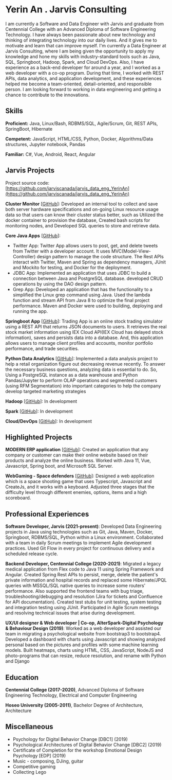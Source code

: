 # Yerin An . Jarvis Consulting

I am currently a Software and Data Engineer with Jarvis and graduate from Centennial College with an Advanced Diploma of Software Engineering Technology. I have always been passionate about new technology and thinking of integrating technology into our daily lives. And it gives me to motivate and learn that can improve myself. I'm currently a Data Engineer at Jarvis Consulting, where I am being given the opportunity to apply my knowledge and hone my skills with industry-standard tools such as Java, SQL, Springboot, Hadoop, Spark, and Cloud DevOps. Also, I have experience as a back-end developer for around a year, and I worked as a web developer with a co-op program. During that time, I worked with REST APIs, data analytics, and application development, and these experiences helped me become a team-oriented, detail-oriented, and responsible person. I am looking forward to working in data engineering and getting a chance to contribute to the innovations.

## Skills

**Proficient:** Java, Linux/Bash, RDBMS/SQL, Agile/Scrum, Git, REST APIs, SpringBoot, Hibernate

**Competent:** JavaScript, HTML/CSS, Python, Docker, Algorithms/Data structures, Jupyter notebook, Pandas

**Familiar:** C#, Vue, Android, React, Angular

## Jarvis Projects

Project source code: [https://github.com/jarviscanada/jarvis_data_eng_YerinAn](https://github.com/jarviscanada/jarvis_data_eng_YerinAn)


**Cluster Monitor** [[GitHub](https://github.com/jarviscanada/jarvis_data_eng_YerinAn/tree/master/linux_sql)]: Developed an internal tool to collect and save both server hardware specifications and on-going Linux resource usage data so that users can know their cluster status better, such as Utilized the docker container to provision the database, Created bash scripts for monitoring nodes, and Developed SQL queries to store and retrieve data.

**Core Java Apps** [[GitHub](https://github.com/jarviscanada/jarvis_data_eng_YerinAn/tree/master/core_java)]:
      
  - Twitter App: Twitter App allows users to post, get, and delete tweets from Twitter with a developer account. It uses MVC(Model-View-Controller) design pattern to manage the code structure. The Rest APIs interact with Twitter, Maven and Spring as dependency managers, JUnit and Mockito for testing, and Docker for the deployment.
  - JDBC App: Implemented an application that uses JDBC to build a connection between Java and PostgreSQL database. developed CRUD operations by using the DAO design pattern.
  - Grep App: Developed an application that has the functionality to a simplified the Linux grep command using Java. Used the lambda function and stream API from Java 8 to optimize the final project performance. Maven and Docker were used to building, deploying and running the app.

**Springboot App** [[GitHub](https://github.com/jarviscanada/jarvis_data_eng_YerinAn/tree/master/springboot)]: Trading App is an online stock trading simulator using a REST API that returns JSON documents to users. It retrieves the real stock market information using IEX Cloud API(IEX Cloud has delayed stock information), saves and persists data into a database. And, this application allows users to manage client profiles and accounts, monitor portfolio performance, and trade securities.

**Python Data Analytics** [[GitHub](https://github.com/jarviscanada/jarvis_data_eng_YerinAn/tree/master/python_data_analytics)]: Implemented a data analysis project to help a retail organization figure out decreasing revenue recently. To answer the necessary business questions, analyzing data is essential to do. So, Using a PostgreSQL instance as a data warehouse and Python Pandas/Jupyter to perform OLAP operations and segmented customers (using RFM Segmentation) into important categories to help the company develop targeted marketing strategies

**Hadoop** [[GitHub](https://github.com/jarviscanada/jarvis_data_eng_YerinAn/tree/master/hadoop)]: In development

**Spark** [[GitHub](https://github.com/jarviscanada/jarvis_data_eng_YerinAn/tree/master/spark)]: In development

**Cloud/DevOps** [[GitHub](https://github.com/jarviscanada/jarvis_data_eng_YerinAn/tree/master/cloud_devops)]: In development


## Highlighted Projects
**MODERN ERP application** [[GitHub](https://github.com/caiquebispoferreira/resourceserver)]: Created an application that any company or customer can make their online website based on their products and analyze the online business. Worked with Java 11, Vue, Javascript, Spring boot, and Microsoft SQL Server.

**WebGaming - Space defenders** [[GitHub](https://github.com/Calvin05/WebGamming-Group1)]: Designed a web application which is a space shooting game that uses Typescript, Javascript and CreateJs, and it works with a keyboard. Adjusted three stages that the difficulty level through different enemies, options, items and a high scoreboard.


## Professional Experiences

**Software Developer, Jarvis (2021-present)**: Developed Data Engineering projects in Java using technologies such as Git, Java, Maven, Docker, Springboot, RDBMS/SQL, Python within a Linux environment. Collaborated with a team in daily Scrum meetings to implement Agile development practices. Used Git Flow in every project for continuous delivery and a scheduled release cycle.

**Backend Developer, Centennial College (2020-2021)**: Migrated a legacy medical application from Flex code to Java 11 using Spring Framework and Angular. Created Spring Rest APIs to persist, merge, delete the patient's private information and hospital records and replaced some Hibernate/JPQL queries with MSSQL/SQL native queries to increase some routers' performance. Also supported the frontend teams with bug triage, troubleshooting/debugging and resolution (Jira for tickets and Confluence for API documentation). Created test stubs for unit testing, system testing and integration testing using JUnit. Participated in Agile Scrum meetings and resolving technical issues that arise during development.

**UX/UI designer & Web developer | Co-op, AlterSpark-Digital Psychology & Behaviour Design (2019)**: Worked as a web developer and assisted our team in migrating a psychological website from bootstrap3 to bootstrap4. Developed a dashboard with charts using Javascript and showing analyzed personal based on the pictures and profiles with some machine learning models. Built heatmaps, charts using HTML, CSS, JavaScript, NodeJS and photo-programs that can resize, reduce resolution, and rename with Python and Django


## Education
**Centennial College (2017-2020)**, Advanced Diploma of Software Engineering Technology, Electrical and Computer Engineering

**Hoseo University (2005-2011)**, Bachelor Degree of Architecture, Architecture


## Miscellaneous
- Psychology for Digital Behavior Change [DBC1] (2019)
- Psychological Architectures of Digital Behavior Change [DBC2] (2019)
- Certificate of Completion for the workshop Emotional Design Psychology [EDP] (2019)
- Music - composing, DJing, guitar
- Competitive gaming
- Collecting Lego